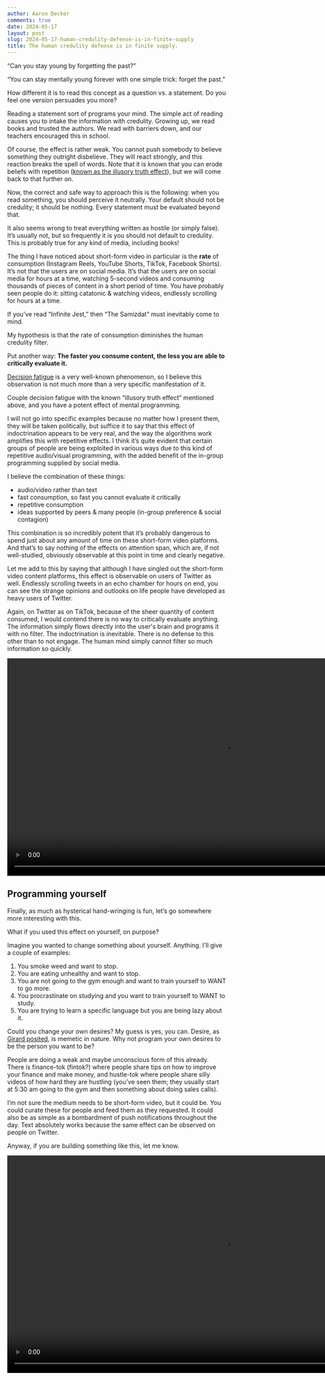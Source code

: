 ```yaml
---
author: Aaron Decker
comments: true
date: 2024-05-17
layout: post
slug: 2024-05-17-human-credulity-defense-is-in-finite-supply
title: The human credulity defense is in finite supply.
---
```


“Can you stay young by forgetting the past?”

“You can stay mentally young forever with one simple trick: forget the past.”

How different it is to read this concept as a question vs. a statement. Do you feel one version persuades you more?
<br />

Reading a statement sort of programs your mind. The simple act of reading causes you to intake the information with credulity. Growing up, we read books and trusted the authors. We read with barriers down, and our teachers encouraged this in school.

Of course, the effect is rather weak. You cannot push somebody to believe something they outright disbelieve. They will react strongly, and this reaction breaks the spell of words. Note that it is known that you can erode beliefs with repetition ([known as the illusory truth effect](https://www.ncbi.nlm.nih.gov/pmc/articles/PMC8116821/)), but we will come back to that further on.
<br />


Now, the correct and safe way to approach this is the following: when you read something, you should perceive it neutrally. Your default should not be credulity; it should be nothing. Every statement must be evaluated beyond that.
<br />


It also seems wrong to treat everything written as hostile (or simply false). It’s usually not, but so frequently it is you should not default to credulity. This is probably true for any kind of media, including books!
<br />


The thing I have noticed about short-form video in particular is the **rate** of consumption (Instagram Reels, YouTube Shorts, TikTok, Facebook Shorts). It’s not that the users are on social media. It’s that the users are on social media for hours at a time, watching 5-second videos and consuming thousands of pieces of content in a short period of time. You have probably seen people do it: sitting catatonic & watching videos, endlessly scrolling for hours at a time.
<br />


If you’ve read “Infinite Jest,” then “The Samizdat” must inevitably come to mind.
<br />


My hypothesis is that the rate of consumption diminishes the human credulity filter.
<br />


Put another way: **The faster you consume content, the less you are able to critically evaluate it.**
<br />


[Decision fatigue](https://www.ncbi.nlm.nih.gov/pmc/articles/PMC6119549/) is a very well-known phenomenon, so I believe this observation is not much more than a very specific manifestation of it.
<br />


Couple decision fatigue with the known “illusory truth effect” mentioned above, and you have a potent effect of mental programming.
<br />


I will not go into specific examples because no matter how I present them, they will be taken politically, but suffice it to say that this effect of indoctrination appears to be very real, and the way the algorithms work amplifies this with repetitive effects. I think it’s quite evident that certain groups of people are being exploited in various ways due to this kind of repetitive audio/visual programming, with the added benefit of the in-group programming supplied by social media.
<br />


I believe the combination of these things:

- audio/video rather than text
- fast consumption, so fast you cannot evaluate it critically
- repetitive consumption
- ideas supported by peers & many people (in-group preference & social contagion)


This combination is so incredibly potent that it’s probably dangerous to spend just about any amount of time on these short-form video platforms. And that’s to say nothing of the effects on attention span, which are, if not well-studied, obviously observable at this point in time and clearly negative.
<br />


Let me add to this by saying that although I have singled out the short-form video content platforms, this effect is observable on users of Twitter as well. Endlessly scrolling tweets in an echo chamber for hours on end, you can see the strange opinions and outlooks on life people have developed as heavy users of Twitter.
<br />


Again, on Twitter as on TikTok, because of the sheer quantity of content consumed, I would contend there is no way to critically evaluate anything. The information simply flows directly into the user's brain and programs it with no filter. The indoctrination is inevitable. There is no defense to this other than to not engage. The human mind simply cannot filter so much information so quickly.

<div class="video-container-center">
    <video height="500" controls>
    <source src='/images/blog/videos/kid-scrolling-message-board.mp4' type="video/mp4">
    Your browser does not support the video tag.
    </video>
</div>

## Programming yourself

Finally, as much as hysterical hand-wringing is fun, let’s go somewhere more interesting with this.
<br />


What if you used this effect on yourself, on purpose?
<br />


Imagine you wanted to change something about yourself. Anything. I’ll give a couple of examples:

1. You smoke weed and want to stop.
2. You are eating unhealthy and want to stop.
3. You are not going to the gym enough and want to train yourself to WANT to go more.
4. You procrastinate on studying and you want to train yourself to WANT to study.
5. You are trying to learn a specific language but you are being lazy about it.


Could you change your own desires? My guess is yes, you can. Desire, as [Girard posited](https://en.wikipedia.org/wiki/Mimetic_theory), is memetic in nature. Why not program your own desires to be the person you want to be?
<br />


People are doing a weak and maybe unconscious form of this already. There is finance-tok (fintok?) where people share tips on how to improve your finance and make money, and hustle-tok where people share silly videos of how hard they are hustling (you’ve seen them; they usually start at 5:30 am going to the gym and then something about doing sales calls).
<br />


I’m not sure the medium needs to be short-form video, but it could be. You could curate these for people and feed them as they requested. It could also be as simple as a bombardment of push notifications throughout the day. Text absolutely works because the same effect can be observed on people on Twitter.
<br />


Anyway, if you are building something like this, let me know.


<div class="video-container-center">
    <video height="500" controls>
    <source src='/images/blog/videos/kid-scrolling-and-watching.mp4' type="video/mp4">
    Your browser does not support the video tag.
    </video>
</div>
